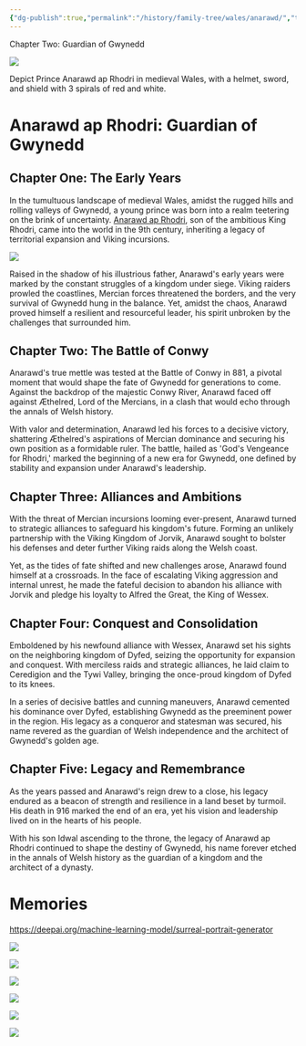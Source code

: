 ```yaml
---
{"dg-publish":true,"permalink":"/history/family-tree/wales/anarawd/","tags":["timeline","gwynedd"]}
---
```


<span
	  class='ob-timelines' 
	  data-img = 'https://i.imgur.com/aKtysIk.jpeg'>
	  Chapter Two: Guardian of Gwynedd 
</span>

![](https://i.imgur.com/fUvpdcM.png)

Depict Prince Anarawd ap Rhodri in medieval Wales, with a helmet, sword, and shield with 3 spirals of red and white.

# Anarawd ap Rhodri: Guardian of Gwynedd

## Chapter One: The Early Years

In the tumultuous landscape of medieval Wales, amidst the rugged hills and rolling valleys of Gwynedd, a young prince was born into a realm teetering on the brink of uncertainty. [Anarawd ap Rhodri](https://en.wikipedia.org/wiki/Anarawd_ap_Rhodri), son of the ambitious King Rhodri, came into the world in the 9th century, inheriting a legacy of territorial expansion and Viking incursions.

![](https://i.imgur.com/aKtysIk.jpeg)

Raised in the shadow of his illustrious father, Anarawd's early years were marked by the constant struggles of a kingdom under siege. Viking raiders prowled the coastlines, Mercian forces threatened the borders, and the very survival of Gwynedd hung in the balance. Yet, amidst the chaos, Anarawd proved himself a resilient and resourceful leader, his spirit unbroken by the challenges that surrounded him.


## Chapter Two: The Battle of Conwy

Anarawd's true mettle was tested at the Battle of Conwy in 881, a pivotal moment that would shape the fate of Gwynedd for generations to come. Against the backdrop of the majestic Conwy River, Anarawd faced off against Æthelred, Lord of the Mercians, in a clash that would echo through the annals of Welsh history.

With valor and determination, Anarawd led his forces to a decisive victory, shattering Æthelred's aspirations of Mercian dominance and securing his own position as a formidable ruler. The battle, hailed as 'God's Vengeance for Rhodri,' marked the beginning of a new era for Gwynedd, one defined by stability and expansion under Anarawd's leadership.

## Chapter Three: Alliances and Ambitions

With the threat of Mercian incursions looming ever-present, Anarawd turned to strategic alliances to safeguard his kingdom's future. Forming an unlikely partnership with the Viking Kingdom of Jorvik, Anarawd sought to bolster his defenses and deter further Viking raids along the Welsh coast.

Yet, as the tides of fate shifted and new challenges arose, Anarawd found himself at a crossroads. In the face of escalating Viking aggression and internal unrest, he made the fateful decision to abandon his alliance with Jorvik and pledge his loyalty to Alfred the Great, the King of Wessex.

## Chapter Four: Conquest and Consolidation

Emboldened by his newfound alliance with Wessex, Anarawd set his sights on the neighboring kingdom of Dyfed, seizing the opportunity for expansion and conquest. With merciless raids and strategic alliances, he laid claim to Ceredigion and the Tywi Valley, bringing the once-proud kingdom of Dyfed to its knees.

In a series of decisive battles and cunning maneuvers, Anarawd cemented his dominance over Dyfed, establishing Gwynedd as the preeminent power in the region. His legacy as a conqueror and statesman was secured, his name revered as the guardian of Welsh independence and the architect of Gwynedd's golden age.

## Chapter Five: Legacy and Remembrance

As the years passed and Anarawd's reign drew to a close, his legacy endured as a beacon of strength and resilience in a land beset by turmoil. His death in 916 marked the end of an era, yet his vision and leadership lived on in the hearts of his people.

With his son Idwal ascending to the throne, the legacy of Anarawd ap Rhodri continued to shape the destiny of Gwynedd, his name forever etched in the annals of Welsh history as the guardian of a kingdom and the architect of a dynasty.

# Memories

https://deepai.org/machine-learning-model/surreal-portrait-generator

![](https://i.imgur.com/SuIG5bn.jpeg)


![](https://i.imgur.com/71S6Qrx.png)

![](https://i.imgur.com/oA188aK.png)

![](https://i.imgur.com/1Q0Ml0C.png)

![](https://i.imgur.com/GbjtAXw.png)

![](https://i.imgur.com/cesBwcD.jpeg)


